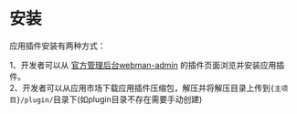 # 安装

应用插件安装有两种方式：

1、开发者可以从 [官方管理后台webman-admin](https://www.workerman.net/plugin/82) 的插件页面浏览并安装应用插件。  
2、开发者可以从应用市场下载应用插件压缩包，解压并将解压目录上传到`{主项目}/plugin/`目录下(如plugin目录不存在需要手动创建)